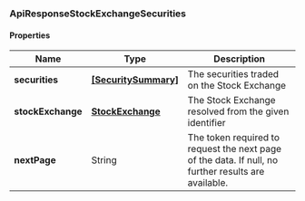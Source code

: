 
[//]: # (CLASS:ApiResponseStockExchangeSecurities)

[//]: # (KIND:object)

### ApiResponseStockExchangeSecurities

#### Properties

[//]: # (START_DEFINITION)

Name | Type | Description
------------ | ------------- | -------------
**securities** | [**[SecuritySummary]**](SecuritySummary.md) | The securities traded on the Stock Exchange &nbsp;
**stockExchange** | [**StockExchange**](StockExchange.md) | The Stock Exchange resolved from the given identifier &nbsp;
**nextPage** | String | The token required to request the next page of the data. If null, no further results are available. &nbsp;

[//]: # (END_DEFINITION)


[//]: # (CONTAINED_CLASS:SecuritySummary)


[//]: # (CONTAINED_CLASS:StockExchange)





